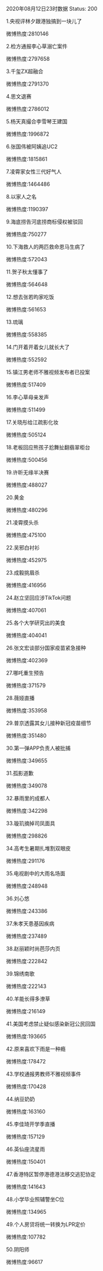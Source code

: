 2020年08月12日23时数据
Status: 200

1.央视评林夕跟港独搞到一块儿了

微博热度:2810146

2.检方通报李心草溺亡案件

微博热度:2797658

3.千玺ZX超融合

微博热度:2791370

4.思文退赛

微博热度:2786012

5.杨天真撮合李雪琴王建国

微博热度:1996872

6.张国伟被阿姨追UC2

微博热度:1815861

7.凌霄家女性三代好气人

微博热度:1464486

8.以家人之名

微博热度:1190397

9.海底捞告河底捞商标侵权被驳回

微博热度:750277

10.下海救人的两匹救命恩马生病了

微博热度:572043

11.贺子秋太懂事了

微博热度:564648

12.想去张若昀家吃饭

微博热度:561653

13.琉璃

微博热度:558385

14.门开着开着女儿就长大了

微博热度:552592

15.镇江男老师不雅视频发布者已投案

微博热度:517409

16.李心草母亲发声

微博热度:511499

17.关晓彤给江疏影化妆

微博热度:505124

18.老板回应熊孩子尬舞扯翻翡翠柜台

微博热度:500456

19.许昕无缘半决赛

微博热度:488027

20.黄金

微博热度:480296

21.凌霄摸头杀

微博热度:475100

22.吴邪白衬衫

微博热度:452975

23.成毅挑眉杀

微博热度:416956

24.赵立坚回应涉TikTok问题

微博热度:407061

25.各个大学研究出的美食

微博热度:404041

26.张文宏谈部分国家疫苗紧急接种

微博热度:402369

27.哪吒重生预告

微博热度:371579

28.薇娅直播

微博热度:353958

29.普京透露其女儿接种新冠疫苗细节

微博热度:351480

30.第一弹APP负责人被批捕

微博热度:349655

31.孤影道歉

微博热度:349078

32.暴雨里的成都人

微博热度:342298

33.璇玑摘掉司凤面具

微博热度:298826

34.高考生暑期扎堆割双眼皮

微博热度:291176

35.电视剧中的大雨名场面

微博热度:248948

36.刘心悠

微博热度:243386

37.朱孝天患基因疾病

微博热度:237489

38.赵丽颖时尚芭莎内页

微博热度:222842

39.锦绣南歌

微博热度:222143

40.羊能长得多潦草

微博热度:216149

41.美国考虑禁止疑似感染新冠公民回国

微博热度:193665

42.原来喜欢下雨是一种瘾

微博热度:178472

43.学校通报男教师不雅视频事件

微博热度:170428

44.纳豆奶奶

微博热度:163160

45.李佳琦开学季直播

微博热度:157129

46.英仙座流星雨

微博热度:150401

47.香港特区暂停港德港法移交逃犯协定

微博热度:141643

48.小学毕业照辅警坐C位

微博热度:134965

49.个人房贷将统一转换为LPR定价

微博热度:107782

50.阴阳师

微博热度:96617

